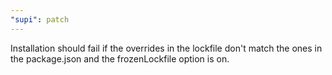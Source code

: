 ```yaml
---
"supi": patch
---
```


Installation should fail if the overrides in the lockfile don't match the ones in the package.json and the frozenLockfile option is on.
